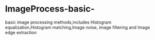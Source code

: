 # ImageProcess-basic-
basic image processing methods,includes Histogram equalization,Histogram matching,Image noise, image filtering and Image edge extraction
